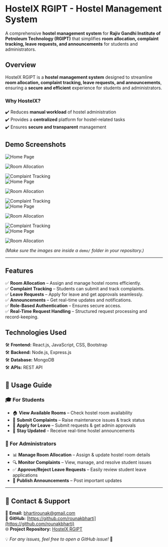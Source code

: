 # **HostelX RGIPT - Hostel Management System**  
A comprehensive **hostel management system** for **Rajiv Gandhi Institute of Petroleum Technology (RGIPT)** that simplifies **room allocation, complaint tracking, leave requests, and announcements** for students and administrators.  

## **Overview**  
HostelX RGIPT is a **hostel management system** designed to streamline **room allocation, complaint tracking, leave requests, and announcements**, ensuring a **secure and efficient** experience for students and administrators. 

### Why HostelX?  
✔️ Reduces **manual workload** of hostel administration  
✔️ Provides a **centralized** platform for hostel-related tasks  
✔️ Ensures **secure and transparent** management  

## **Demo Screenshots**  


![Home Page](demo/image1.png)  


![Room Allocation](demo/image2.png)  


![Complaint Tracking](demo/image3.png)  
![Home Page](demo/image4.png)  


![Room Allocation](demo/image5.png)  


![Complaint Tracking](demo/image6.png)  
![Home Page](demo/image7.png)  


![Room Allocation](demo/image8.png)  


![Complaint Tracking](demo/image9.png)  
![Home Page](demo/image10.png)  


![Room Allocation](demo/image11.png)  




*(Make sure the images are inside a `demo/` folder in your repository.)*  

---

 

## **Features**  
✅ **Room Allocation** – Assign and manage hostel rooms efficiently.  
✅ **Complaint Tracking** – Students can submit and track complaints.  
✅ **Leave Requests** – Apply for leave and get approvals seamlessly.  
✅ **Announcements** – Get real-time updates and notifications.  
✅ **Role-Based Authentication** – Ensures secure access.  
✅ **Real-Time Request Handling** – Structured request processing and record-keeping.  

## **Technologies Used**  
🛠️ **Frontend:** React.js, JavaScript, CSS, Bootstrap  
🛠️ **Backend:** Node.js, Express.js  
🛠️ **Database:** MongoDB  
🛠️ **APIs:** REST API  

## 📖 Usage Guide  

### 🎓 For Students  
- 🏠 **View Available Rooms** – Check hostel room availability  
- 📝 **Submit Complaints** – Raise maintenance issues & track status  
- 🚀 **Apply for Leave** – Submit requests & get admin approvals  
- 📢 **Stay Updated** – Receive real-time hostel announcements  

### 🎩 For Administrators  
- 📊 **Manage Room Allocation** – Assign & update hostel room details  
- 🔍 **Monitor Complaints** – View, manage, and resolve student issues  
- ✅ **Approve/Reject Leave Requests** – Easily review student leave applications  
- 📢 **Publish Announcements** – Post important updates  

---

## 📩 Contact & Support  
📧 **Email:** [bhartirounak@gmail.com](mailto:bhartirounak@gmail.com)  
🔗 **GitHub:** [https://github.com/rounakbharti](https://github.com/rounakbharti)  
🌐 **Project Repository:** [HostelX RGIPT](https://github.com/rounakbharti/HostelX-RGIPT)  

💡 *For any issues, feel free to open a GitHub issue!* 🚀  

